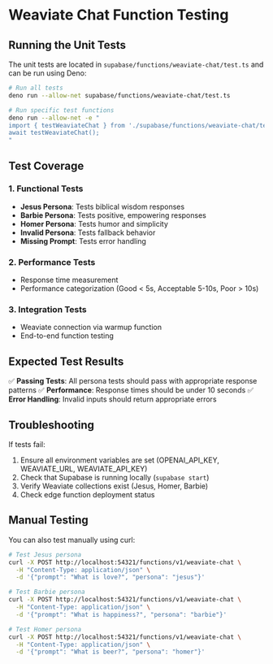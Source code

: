 # Weaviate Chat Function Testing

## Running the Unit Tests

The unit tests are located in `supabase/functions/weaviate-chat/test.ts` and can be run using Deno:

```bash
# Run all tests
deno run --allow-net supabase/functions/weaviate-chat/test.ts

# Run specific test functions
deno run --allow-net -e "
import { testWeaviateChat } from './supabase/functions/weaviate-chat/test.ts';
await testWeaviateChat();
"
```

## Test Coverage

### 1. Functional Tests
- **Jesus Persona**: Tests biblical wisdom responses
- **Barbie Persona**: Tests positive, empowering responses  
- **Homer Persona**: Tests humor and simplicity
- **Invalid Persona**: Tests fallback behavior
- **Missing Prompt**: Tests error handling

### 2. Performance Tests
- Response time measurement
- Performance categorization (Good < 5s, Acceptable 5-10s, Poor > 10s)

### 3. Integration Tests
- Weaviate connection via warmup function
- End-to-end function testing

## Expected Test Results

✅ **Passing Tests**: All persona tests should pass with appropriate response patterns
✅ **Performance**: Response times should be under 10 seconds
✅ **Error Handling**: Invalid inputs should return appropriate errors

## Troubleshooting

If tests fail:
1. Ensure all environment variables are set (OPENAI_API_KEY, WEAVIATE_URL, WEAVIATE_API_KEY)
2. Check that Supabase is running locally (`supabase start`)
3. Verify Weaviate collections exist (Jesus, Homer, Barbie)
4. Check edge function deployment status

## Manual Testing

You can also test manually using curl:

```bash
# Test Jesus persona
curl -X POST http://localhost:54321/functions/v1/weaviate-chat \
  -H "Content-Type: application/json" \
  -d '{"prompt": "What is love?", "persona": "jesus"}'

# Test Barbie persona  
curl -X POST http://localhost:54321/functions/v1/weaviate-chat \
  -H "Content-Type: application/json" \
  -d '{"prompt": "What is happiness?", "persona": "barbie"}'

# Test Homer persona
curl -X POST http://localhost:54321/functions/v1/weaviate-chat \
  -H "Content-Type: application/json" \
  -d '{"prompt": "What is beer?", "persona": "homer"}'
```